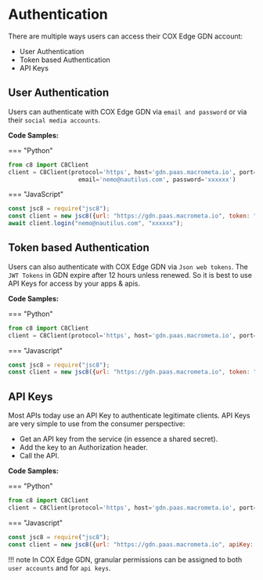# Authentication

There are multiple ways users can access their COX Edge GDN account:

* User Authentication
* Token based Authentication
* API Keys

## User Authentication

Users can authenticate with COX Edge GDN via `email and password` or via their `social media accounts`.

**Code Samples:**

=== "Python"

```py
from c8 import C8Client
client = C8Client(protocol='https', host='gdn.paas.macrometa.io', port=443, 
                    email='nemo@nautilus.com', password='xxxxxx')
```

=== "JavaScript" 

```js
const jsc8 = require("jsc8");
const client = new jsc8({url: "https://gdn.paas.macrometa.io", token: "", fabricName= '_system'});
await client.login("nemo@nautilus.com", "xxxxxx");
```

## Token based Authentication

Users can also authenticate with COX Edge GDN via `Json web tokens`. The `JWT Tokens` in GDN expire after 12 hours unless renewed. So it is best to use API Keys for access by your apps & apis.

**Code Samples:**

=== "Python" 

``` py
from c8 import C8Client
client = C8Client(protocol='https', host='gdn.paas.macrometa.io', port=443, token=<your tokeb>)
```

=== "Javascript"

``` js
const jsc8 = require("jsc8");
const client = new jsc8({url: "https://gdn.paas.macrometa.io", token: "xxxxxx", fabricName= '_system'});
```

## API Keys

Most APIs today use an API Key to authenticate legitimate clients. API Keys are very simple to use from the consumer perspective:

* Get an API key from the service (in essence a shared secret).
* Add the key to an Authorization header.
* Call the API.

**Code Samples:**

=== "Python"

``` py
from c8 import C8Client
client = C8Client(protocol='https', host='gdn.paas.macrometa.io', port=443, apikey="xxxxxxx")
```

=== "Javascript"

``` js
const jsc8 = require("jsc8");
const client = new jsc8({url: "https://gdn.paas.macrometa.io", apiKey: "xxxxx", fabricName= '_system'});
```

!!! note
    In COX Edge GDN, granular permissions can be assigned to both `user accounts` and for `api keys`.
